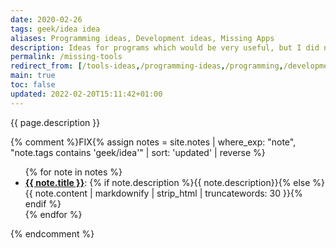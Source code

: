 ```yaml
---
date: 2020-02-26
tags: geek/idea idea
aliases: Programming ideas, Development ideas, Missing Apps
description: Ideas for programs which would be very useful, but I did not find yet
permalink: /missing-tools
redirect_from: [/tools-ideas,/programming-ideas,/programming,/development-ideas,/developing,/developing-ideas,/apps-ideas,/ideas, /missing-apps,/missing-programs,/missing-digital-tools,/dev-ideas,/software-ideas,/sw-ideas]
main: true
toc: false
updated: 2022-02-20T15:11:42+01:00
---
```

{{ page.description }}

{% comment %}FIX{% assign notes = site.notes | where_exp: "note", "note.tags contains 'geek/idea'" | sort: 'updated' | reverse %}
<ul>{% for note in notes %}<li id='{{ note.title | slugify }}'><strong><a href='{{ note.url }}' title='{{ note.title }}'>{{ note.title }}</a></strong>: {% if note.description %}{{ note.description}}{% else %}{{ note.content | markdownify | strip_html | truncatewords: 30 }}{% endif %}</li>{% endfor %}</ul>{% endcomment %}
